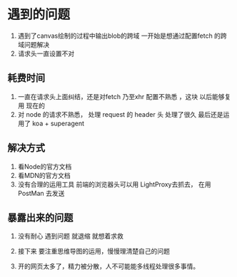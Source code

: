 # 遇到的问题

1. 遇到了canvas绘制的过程中输出blob的跨域  一开始是想通过配置fetch 的跨域问题解决
2. 请求头一直设置不对

## 耗费时间

1. 一直在请求头上面纠结，还是对fetch 乃至xhr 配置不熟悉 ，这块 以后能够复用 现在的
2. 对 node 的请求不熟悉， 处理 request 的 header 头 处理了很久 最后还是运用了 koa + superagent

## 解决方式

1. 看Node的官方文档
2. 看MDN的官方文档
3. 没有合理的运用工具 前端的浏览器头可以用 LightProxy去抓去， 在用 PostMan 去发送

## 暴露出来的问题

1. 没有耐心 遇到问题 就退缩 就想着求救

2. 接下来 要注重思维导图的运用，慢慢理清楚自己的问题

3. 开的网页太多了，精力被分散，人不可能能多线程处理很多事情。
